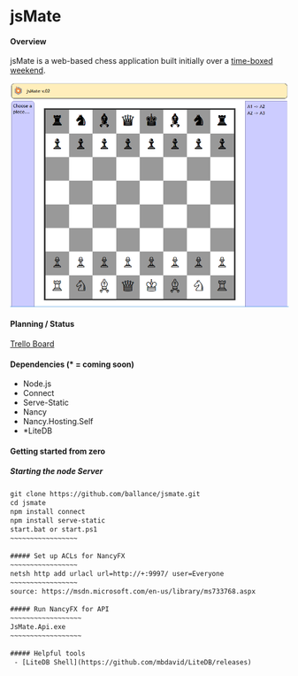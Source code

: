 # jsMate

#### Overview
jsMate is a web-based chess application built initially over a [time-boxed weekend](https://github.com/ballance/jsmate/graphs/punch-card).

![jsMate screenshot](https://github.com/ballance/jsmate/blob/master/project_resources/jsmate-screenshot.png "jsMate screenshot")


#### Planning / Status
[Trello Board](https://trello.com/b/rEdr94uM/jsmate-kanban-board)

#### Dependencies (* = coming soon)
 - Node.js
 - Connect
 - Serve-Static
 - Nancy
 - Nancy.Hosting.Self
 - *LiteDB

#### Getting started from zero

##### Starting the node Server
~~~~~~~~~~~~~~~~~~~
git clone https://github.com/ballance/jsmate.git
cd jsmate
npm install connect
npm install serve-static
start.bat or start.ps1
~~~~~~~~~~~~~~~~~

##### Set up ACLs for NancyFX
~~~~~~~~~~~~~~~~~
netsh http add urlacl url=http://+:9997/ user=Everyone
~~~~~~~~~~~~~~~~~
source: https://msdn.microsoft.com/en-us/library/ms733768.aspx

##### Run NancyFX for API
~~~~~~~~~~~~~~~~~~
JsMate.Api.exe
~~~~~~~~~~~~~~~~~~

##### Helpful tools
 - [LiteDB Shell](https://github.com/mbdavid/LiteDB/releases)
